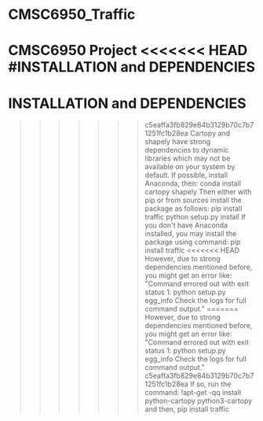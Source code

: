 # CMSC6950_Traffic
CMSC6950 Project
<<<<<<< HEAD
#INSTALLATION and DEPENDENCIES
=======

# INSTALLATION and DEPENDENCIES

>>>>>>> c5eaffa3fb829e84b3129b70c7b71251fc1b28ea
Cartopy and shapely have strong dependencies to dynamic libraries which may not be available on your system by default. If possible, install Anaconda, then:
conda install cartopy shapely
Then either with pip or from sources install the package as follows:
pip install traffic
python setup.py install
If you don't have Anaconda installed, you may install the package using command:
pip install traffic
<<<<<<< HEAD
However, due to strong dependencies mentioned before, you might get an error like: "Command errored out with exit status 1: python setup.py egg_info Check the logs for full command output."
=======
However, due to strong dependencies mentioned before, you might get an error like:
"Command errored out with exit status 1: python setup.py egg_info Check the logs for full command output."
>>>>>>> c5eaffa3fb829e84b3129b70c7b71251fc1b28ea
If so, run the command:
!apt-get -qq install python-cartopy python3-cartopy
and then,
pip install traffic

